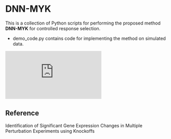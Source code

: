 DNN-MYK
==============

This is a collection of Python scripts for performing the proposed method **DNN-MYK** for controlled response selection.
* demo_code.py contains code for implementing the method on simulated data.

![](https://github.com/flahertylab/deepYknockoff/blob/master/figs/linear_power_combine.pdf  "Power and FDR in linear settings")

## Reference

Identification of Significant Gene Expression Changes in Multiple Perturbation Experiments using Knockoffs

